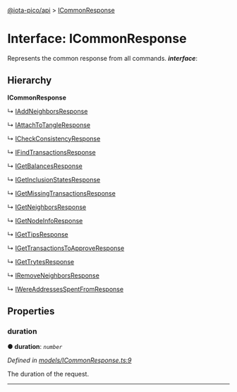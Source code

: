 [@iota-pico/api](../README.md) > [ICommonResponse](../interfaces/icommonresponse.md)



# Interface: ICommonResponse


Represents the common response from all commands.
*__interface__*: 


## Hierarchy

**ICommonResponse**

↳  [IAddNeighborsResponse](iaddneighborsresponse.md)




↳  [IAttachToTangleResponse](iattachtotangleresponse.md)




↳  [ICheckConsistencyResponse](icheckconsistencyresponse.md)




↳  [IFindTransactionsResponse](ifindtransactionsresponse.md)




↳  [IGetBalancesResponse](igetbalancesresponse.md)




↳  [IGetInclusionStatesResponse](igetinclusionstatesresponse.md)




↳  [IGetMissingTransactionsResponse](igetmissingtransactionsresponse.md)




↳  [IGetNeighborsResponse](igetneighborsresponse.md)




↳  [IGetNodeInfoResponse](igetnodeinforesponse.md)




↳  [IGetTipsResponse](igettipsresponse.md)




↳  [IGetTransactionsToApproveResponse](igettransactionstoapproveresponse.md)




↳  [IGetTrytesResponse](igettrytesresponse.md)




↳  [IRemoveNeighborsResponse](iremoveneighborsresponse.md)




↳  [IWereAddressesSpentFromResponse](iwereaddressesspentfromresponse.md)









## Properties
<a id="duration"></a>

###  duration

**●  duration**:  *`number`* 

*Defined in [models/ICommonResponse.ts:9](https://github.com/iotaeco/iota-pico-api/blob/72e857a/src/models/ICommonResponse.ts#L9)*



The duration of the request.




___


